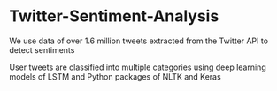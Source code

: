 # Twitter-Sentiment-Analysis

We use data of over 1.6 million tweets extracted from the Twitter API to detect sentiments

User tweets are classified into multiple categories using deep learning models of LSTM and Python packages of NLTK and Keras
